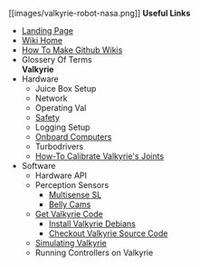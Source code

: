 [[images/valkyrie-robot-nasa.png]]
__Useful Links__
* [Landing Page](http://nasa-jsc-robotics.github.io/valkyrie/)
* [Wiki Home](https://github.com/NASA-JSC-Robotics/valkyrie/wiki)
* [How To Make Github Wikis](How-To-Make-Wikis)
* Glossery Of Terms  
__Valkyrie__
* Hardware
  * Juice Box Setup
  * Network
  * Operating Val
  * [Safety](https://github.com/NASA-JSC-Robotics/valkyrie/wiki/Safety)
  * Logging Setup
  * [Onboard Computers](Onboard-Computers)
  * Turbodrivers
  * [How-To Calibrate Valkyrie's Joints](https://github.com/NASA-JSC-Robotics/valkyrie/wiki/How-To-Calibrate-Valkyrie's-Joints)
* Software
  * Hardware API
  * Perception Sensors
    * [Multisense SL](https://github.com/NASA-JSC-Robotics/valkyrie/wiki/Multisense-SL)
    * [Belly Cams](https://github.com/NASA-JSC-Robotics/valkyrie/wiki/Belly-Cams)
  * [Get Valkyrie Code](https://github.com/NASA-JSC-Robotics/valkyrie/wiki/Get-Valkyrie-Code)
    * [Install Valkyrie Debians](Valkyrie-Debians)
    * [Checkout Valkyrie Source Code](Valkyrie-Source-Code)
  * [Simulating Valkyrie](https://github.com/NASA-JSC-Robotics/valkyrie/wiki/Simulating-Valkyrie)
  * Running Controllers on Valkyrie